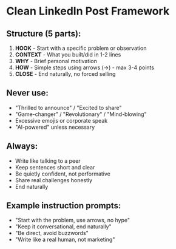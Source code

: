 # Clean LinkedIn Post Framework

## Structure (5 parts):

1. **HOOK** - Start with a specific problem or observation
2. **CONTEXT** - What you built/did in 1-2 lines  
3. **WHY** - Brief personal motivation
4. **HOW** - Simple steps using arrows (→) - max 3-4 points
5. **CLOSE** - End naturally, no forced selling

## Never use:
- "Thrilled to announce" / "Excited to share" 
- "Game-changer" / "Revolutionary" / "Mind-blowing"
- Excessive emojis or corporate speak
- "AI-powered" unless necessary

## Always:
- Write like talking to a peer
- Keep sentences short and clear
- Be quietly confident, not performative
- Share real challenges honestly
- End naturally

## Example instruction prompts:
- "Start with the problem, use arrows, no hype"
- "Keep it conversational, end naturally"
- "Be direct, avoid buzzwords"
- "Write like a real human, not marketing" 